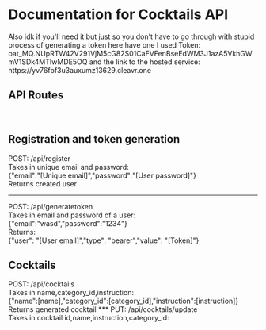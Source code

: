 <h1>Documentation for Cocktails API</h1>
Also idk if you'll need it but just so you don't have to go through with stupid process of generating a token here have one I used Token: oat_MQ.NUpRTW42V291VjM5cG82S01CaFVFenBseEdWM3J1azA5VkhGWmV1SDk4MTIwMDE5OQ and the link to the hosted service: https://yv76fbf3u3auxumz13629.cleavr.one
<h2>API Routes</h2>
<br>
<h2>Registration and token generation</h2>
POST: /api/register <br> Takes in unique email and password:<br>{"email":"[Unique email]","password":"[User password]"}<br>
Returns created user

***
POST: /api/generatetoken<br>
Takes in email and password of a user:<br>{"email":"wasd","password":"1234"}<br>
Returns:<br>{"user": "[User email]","type": "bearer","value": "[Token]"}
<br>
<h2>Cocktails</h2>
POST: /api/cocktails<br>
Takes in name,category_id,instruction: <br>{"name":[name],"category_id":[category_id],"instruction":[instruction]}<br>
Returns generated cocktail
***
PUT: /api/cocktails/update<br>
Takes in cocktail id,name,instruction,category_id:<br>
  

